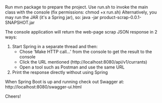 Run mvn package to prepare the project.
Use run.sh to invoke the main class with the console (fix permissions: chmod +x run.sh)
Alternatively, you may run the JAR (it's a Spring jar), so: java -jar product-scrap-0.0.1-SNAPSHOT.jar

The console application will return the web-page scrap JSON response in 2 ways:
1. Start Spring in a separate thread and then:
    - Chose 'Make HTTP call...' from the console to get the result to the console
    - Click the URL mentioned (http://localhost:8080/api/v1/currants)
    - Open a tool such as Postman and use the same URL
2. Print the response directly without using Spring

When Spring Boot is up and running check out Swagger at:
http://localhost:8080/swagger-ui.html

Cheers!